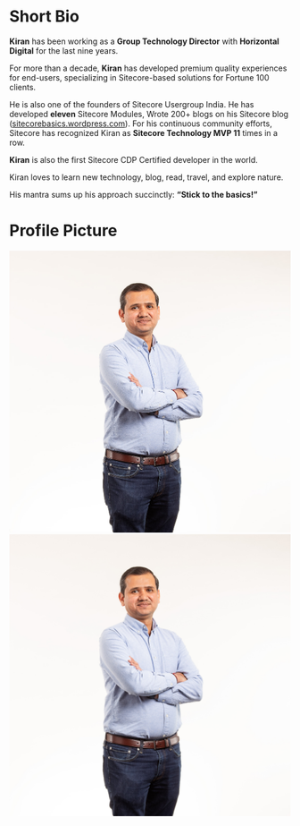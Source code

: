 
# Short Bio

**Kiran** has been working as a **Group Technology Director** with **Horizontal Digital** for the last nine years.

For more than a decade, **Kiran** has developed premium quality experiences for end-users, specializing in Sitecore-based solutions for Fortune 100 clients.

He is also one of the founders of Sitecore Usergroup India. He has developed **eleven** Sitecore Modules, Wrote 200+ blogs on his Sitecore blog ([sitecorebasics.wordpress.com](sitecorebasics.wordpress.com)). For his continuous community efforts, Sitecore has recognized Kiran as **Sitecore Technology MVP 11** times in a row.

**Kiran** is also the first Sitecore CDP Certified developer in the world.

Kiran loves to learn new technology, blog, read, travel, and explore nature.

His mantra sums up his approach succinctly: **“Stick to the basics!”**   

# Profile Picture
![Headshot 1](https://github.com/klpatil/public-speaker-profile/blob/main/Profile/KiranPatil-002L.jpg)
![Headshot 2](https://github.com/klpatil/public-speaker-profile/blob/main/Profile/KiranPatil-002.jpg)
